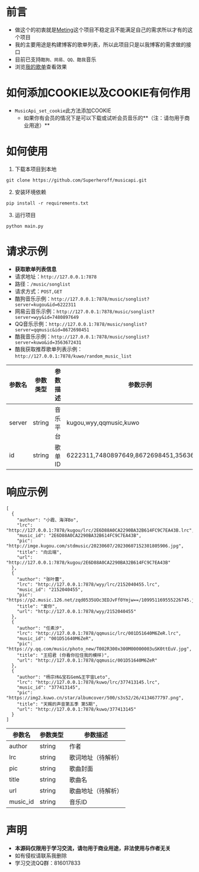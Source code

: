 # 前言
- 做这个的初衷就是[Meting](https://github.com/metowolf/Meting)这个项目不稳定且不能满足自己的需求所以才有的这个项目
- 我的主要用途是构建博客的歌单列表，所以此项目只是以我博客的需求做的接口
- 目前已支持`酷狗、网易、QQ、酷我`音乐
- 浏览[我的歌单](https://www.app966.cn/music/)查看效果

# 如何添加COOKIE以及COOKIE有何作用
- `MusicApi_set_cookie`此方法添加COOKIE
  - 如果你有会员的情况下是可以下载或试听会员音乐的**（注：请勿用于商业用途）**

# 如何使用
1. 下载本项目到本地
  ```shell
  git clone https://github.com/Superheroff/musicapi.git
  ```
2. 安装环境依赖
  ```shell
  pip install -r requirements.txt
  ```
3. 运行项目
  ```shell
  python main.py
  ```



# 请求示例
- **获取歌单列表信息**
- 请求地址：`http://127.0.0.1:7878`
- 路径：`/music/songlist`
- 请求方式：`POST,GET`
- 酷狗音乐示例：`http://127.0.0.1:7878/music/songlist?server=kugou&id=6222311`
- 网易云音乐示例：`http://127.0.0.1:7878/music/songlist?server=wyy&id=7480897649`
- QQ音乐示例：`http://127.0.0.1:7878/music/songlist?server=qqmusic&id=8672698451`
- 酷我音乐示例：`http://127.0.0.1:7878/music/songlist?server=kuwo&id=3563672431`
- 酷我获取推荐歌单列表示例：`http://127.0.0.1:7878/kuwo/random_music_list`

参数名|参数类型|参数描述|参数示例
---|---|---|---
server|string|音乐平台|kugou,wyy,qqmusic,kuwo
id|string|歌单ID|6222311,7480897649,8672698451,3563672431

# 响应示例
```
[
  {
    "author": "小霞、海洋Bo",
    "lrc": "http://127.0.0.1:7878/kugou/lrc/2E6D88A0CA2290BA32B614FC9C7EA43B.lrc",
    "music_id": "2E6D88A0CA2290BA32B614FC9C7EA43B",
    "pic": "http://imge.kugou.com/stdmusic/20230607/20230607152301805906.jpg",
    "title": "向云端",
    "url": "http://127.0.0.1:7878/kugou/2E6D88A0CA2290BA32B614FC9C7EA43B"
  },
  {
    "author": "张叶蕾",
    "lrc": "http://127.0.0.1:7878/wyy/lrc/2152040455.lrc",
    "music_id": "2152040455",
    "pic": "https://p2.music.126.net/zqd0535UOc3EDJvFf0Ymjw==/109951169555226745.jpg",
    "title": "爱你",
    "url": "http://127.0.0.1:7878/wyy/2152040455"
  },
  {
    "author": "任素汐",
    "lrc": "http://127.0.0.1:7878/qqmusic/lrc/001D51640M6ZeR.lrc",
    "music_id": "001D51640M6ZeR",
    "pic": "https://y.qq.com/music/photo_new/T002R300x300M00000003uSK0ttEuV.jpg",
    "title": "王招君 (你看你拉住我的模样)",
    "url": "http://127.0.0.1:7878/qqmusic/001D51640M6ZeR"
  },
  {
    "author": "杨宗纬&宝石Gem&王宇宙Leto",
    "lrc": "http://127.0.0.1:7878/kuwo/lrc/377413145.lrc",
    "music_id": "377413145",
    "pic": "https://img2.kuwo.cn/star/albumcover/500/s3s52/26/4134677797.png",
    "title": "天赐的声音第五季 第5期",
    "url": "http://127.0.0.1:7878/kuwo/377413145"
  }
]
```

参数名|参数类型|参数描述
---|---|---
author|string|作者
lrc|string|歌词地址（待解析）
pic|string|歌曲封面
title|string|歌曲名
url|string|歌曲地址（待解析）
music_id|string|音乐ID


# 声明
- **本源码仅限用于学习交流，请勿用于商业用途，非法使用与作者无关**
- 如有侵权请联系我删除
- 学习交流QQ群：816017833
